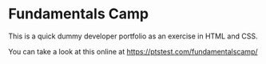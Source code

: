 # Fundamentals Camp
This is a quick dummy developer portfolio as an exercise in HTML and CSS.

You can take a look at this online at https://ptstest.com/fundamentalscamp/
